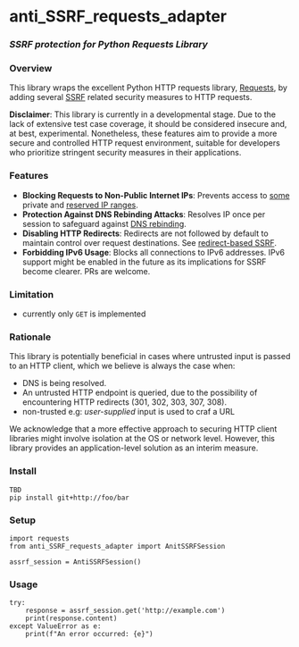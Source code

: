 # anti_SSRF_requests_adapter
### *SSRF protection for Python Requests Library*

### Overview

This library wraps the excellent Python HTTP requests library, [Requests](https://requests.readthedocs.io/en/latest/), by adding several [SSRF](https://en.wikipedia.org/wiki/Server-side_request_forgery) related security measures to HTTP requests.

**Disclaimer**: This library is currently in a developmental stage. Due to the lack of extensive test case coverage, it should be considered insecure and, at best, experimental. Nonetheless, these features aim to provide a more secure and controlled HTTP request environment, suitable for developers who prioritize stringent security measures in their applications.

### Features
- **Blocking Requests to Non-Public Internet IPs**: Prevents access to [some](https://github.com/zrthstr/anti_SSRF_requests_adapter/blob/49a7724aba8547d762f91471edb202df465ce13a/anti_SSRF_requests_adapter.py#L31) private and [reserved IP ranges](https://en.wikipedia.org/wiki/Reserved_IP_addresses).
- **Protection Against DNS Rebinding Attacks**: Resolves IP once per session to safeguard against [DNS rebinding](https://en.wikipedia.org/wiki/DNS_rebinding).
- **Disabling HTTP Redirects**: Redirects are not followed by default to maintain control over request destinations. See [redirect-based SSRF](https://portswigger.net/research/top-10-web-hacking-techniques-of-2017#1).
- **Forbidding IPv6 Usage**: Blocks all connections to IPv6 addresses. IPv6 support might be enabled in the future as its implications for SSRF become clearer. PRs are welcome.

### Limitation
- currently only `GET` is implemented

### Rationale
This library is potentially beneficial in cases where untrusted input is passed to an HTTP client, which we believe is always the case when:
- DNS is being resolved.
- An untrusted HTTP endpoint is queried, due to the possibility of encountering HTTP redirects (301, 302, 303, 307, 308).
- non-trusted e.g: *user-supplied* input is used to craf a URL

We acknowledge that a more effective approach to securing HTTP client libraries might involve isolation at the OS or network level. However, this library provides an application-level solution as an interim measure.


### Install
```
TBD
pip install git+http://foo/bar
```

### Setup
```
import requests
from anti_SSRF_requests_adapter import AnitSSRFSession

assrf_session = AntiSSRFSession()
```

### Usage
```
try:
    response = assrf_session.get('http://example.com')
    print(response.content)
except ValueError as e:
    print(f"An error occurred: {e}")

```
